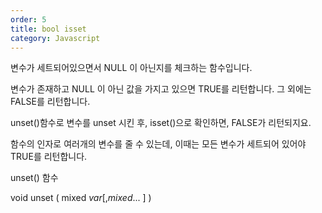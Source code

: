 ```yaml
---
order: 5
title: bool isset 
category: Javascript
---
```


변수가 세트되어있으면서 NULL 이 아닌지를 체크하는 함수입니다.

변수가 존재하고 NULL 이 아닌 값을 가지고 있으면 TRUE를 리턴합니다.
그 외에는 FALSE를 리턴합니다.

unset()함수로 변수를 unset 시킨 후, isset()으로 확인하면, FALSE가 리턴되지요.

함수의 인자로 여러개의 변수를 줄 수 있는데, 이때는 모든 변수가 세트되어 있어야 TRUE를 리턴합니다.




unset() 함수

void unset ( mixed $var [, mixed $... ] )

